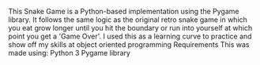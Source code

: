 This Snake Game is a Python-based implementation using the Pygame library. It follows the same logic as the original retro snake game in which you eat grow longer until you hit the boundary or run into yourself at which point you get a 'Game Over'.
I used this as a learning curve to practice and show off my skills at object oriented programming
Requirements
This was made using:
Python 3
Pygame library
